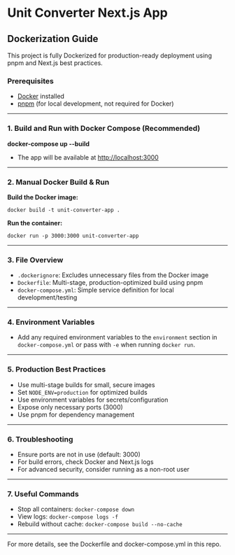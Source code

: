 # Unit Converter Next.js App

## Dockerization Guide

This project is fully Dockerized for production-ready deployment using pnpm and Next.js best practices.

### Prerequisites

- [Docker](https://www.docker.com/get-started) installed
- [pnpm](https://pnpm.io/) (for local development, not required for Docker)

---

### 1. Build and Run with Docker Compose (Recommended)


**docker-compose up --build**


- The app will be available at [http://localhost:3000](http://localhost:3000)

---

### 2. Manual Docker Build & Run

**Build the Docker image:**

```
docker build -t unit-converter-app .
```

**Run the container:**

```
docker run -p 3000:3000 unit-converter-app
```

---

### 3. File Overview

- `.dockerignore`: Excludes unnecessary files from the Docker image
- `Dockerfile`: Multi-stage, production-optimized build using pnpm
- `docker-compose.yml`: Simple service definition for local development/testing

---

### 4. Environment Variables

- Add any required environment variables to the `environment` section in `docker-compose.yml` or pass with `-e` when running `docker run`.

---

### 5. Production Best Practices

- Use multi-stage builds for small, secure images
- Set `NODE_ENV=production` for optimized builds
- Use environment variables for secrets/configuration
- Expose only necessary ports (3000)
- Use pnpm for dependency management

---

### 6. Troubleshooting

- Ensure ports are not in use (default: 3000)
- For build errors, check Docker and Next.js logs
- For advanced security, consider running as a non-root user

---

### 7. Useful Commands

- Stop all containers: `docker-compose down`
- View logs: `docker-compose logs -f`
- Rebuild without cache: `docker-compose build --no-cache`

---

For more details, see the Dockerfile and docker-compose.yml in this repo.
